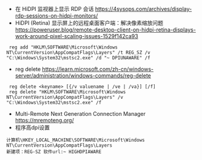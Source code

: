 * 在 HiDPI 监视器上显示 RDP 会话
  https://4sysops.com/archives/display-rdp-sessions-on-hidpi-monitors/
* HiDPI (Retina) 显示屏上的远程桌面客户端：解决像素缩放问题
  https://poweruser.blog/remote-desktop-client-on-hidpi-retina-displays-work-around-pixel-scaling-issues-1529f142ca93
```
 reg add "HKLM\SOFTWARE\Microsoft\Windows NT\CurrentVersion\AppCompatFlags\Layers" /t REG_SZ /v "C:\Windows\System32\mstsc2.exe" /d "~ DPIUNAWARE" /f
```
* reg delete
  https://learn.microsoft.com/zh-cn/windows-server/administration/windows-commands/reg-delete
```
 reg delete <keyname> [{/v valuename | /ve | /va}] [/f]
 reg delete "HKLM\SOFTWARE\Microsoft\Windows NT\CurrentVersion\AppCompatFlags\Layers" /v "C:\Windows\System32\mstsc2.exe" /f
```
* Multi-Remote Next Generation Connection Manager
  https://mremoteng.org/
* 程序高dpi设置
```
计算机\HKEY_LOCAL_MACHINE\SOFTWARE\Microsoft\Windows NT\CurrentVersion\AppCompatFlags\Layers
新建项：REG-SZ 软件url:~ HIGHDPIAWARE
```

